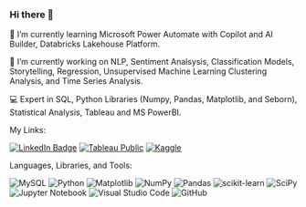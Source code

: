 ### Hi there 👋

🌱 I’m currently learning Microsoft Power Automate with Copilot and AI Builder, Databricks Lakehouse Platform. 

🔭 I’m currently working on NLP, Sentiment Analsysis, Classification Models, Storytelling, Regression, Unsupervised Machine Learning Clustering Analysis, and Time Series Analysis. 

:computer: Expert in SQL, Python Libraries (Numpy, Pandas, Matplotlib, and Seborn), Statistical Analysis, Tableau and MS PowerBI.

My Links:

[![LinkedIn Badge](https://img.shields.io/badge/LinkedIn-blue?style=for-the-badge&logo=linkedin&logoColor=white)](https://www.linkedin.com/in/luisbmartinez/)  [![Tableau Public](https://img.shields.io/badge/Tableau-Public-orange?style=for-the-badge&logo=tableau)](https://public.tableau.com/profile/luis.martinez1)  [![Kaggle](https://img.shields.io/badge/Kaggle-white?style=for-the-badge&logo=kaggle)](https://www.kaggle.com/luismartinez10)


Languages, Libraries, and Tools:

![MySQL](https://img.shields.io/badge/mysql-4479A1.svg?style=for-the-badge&logo=mysql&logoColor=white)
![Python](https://img.shields.io/badge/python-3670A0?style=for-the-badge&logo=python&logoColor=ffdd54)
![Matplotlib](https://img.shields.io/badge/Matplotlib-%23ffffff.svg?style=for-the-badge&logo=Matplotlib&logoColor=black)
![NumPy](https://img.shields.io/badge/numpy-%23013243.svg?style=for-the-badge&logo=numpy&logoColor=white)
![Pandas](https://img.shields.io/badge/pandas-%23150458.svg?style=for-the-badge&logo=pandas&logoColor=white)
![scikit-learn](https://img.shields.io/badge/scikit--learn-%23F7931E.svg?style=for-the-badge&logo=scikit-learn&logoColor=white)
![SciPy](https://img.shields.io/badge/SciPy-%230C55A5.svg?style=for-the-badge&logo=scipy&logoColor=%white)
![Jupyter Notebook](https://img.shields.io/badge/jupyter-%23FA0F00.svg?style=for-the-badge&logo=jupyter&logoColor=white)
![Visual Studio Code](https://img.shields.io/badge/Visual%20Studio%20Code-0078d7.svg?style=for-the-badge&logo=visual-studio-code&logoColor=white)
![GitHub](https://img.shields.io/badge/github-%23121011.svg?style=for-the-badge&logo=github&logoColor=white)


<!--
**Luis-Martinez1/Luis-Martinez1** is a ✨ _special_ ✨ repository because its `README.md` (this file) appears on your GitHub profile.

Here are some ideas to get you started:

- 👯 I’m looking to collaborate on ...
- 🤔 I’m looking for help with ...
📫 How to reach me: linkedin.com/luisbenitomartinez
- 💬 Ask me about ...
- 😄 Pronouns: ...
- ⚡ Fun fact: ...
-->


